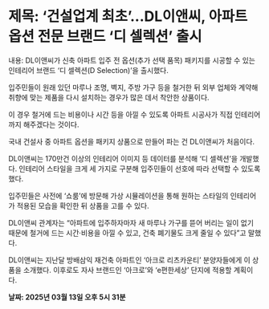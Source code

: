# **제목: ‘건설업계 최초’...DL이앤씨, 아파트 옵션 전문 브랜드 ‘디 셀렉션’ 출시**

  내용: DL이앤씨가 신축 아파트 입주 전 옵션(추가 선택 품목) 패키지를 시공할 수 있는 인테리어 브랜드 ‘디 셀렉션(D Selection)’을 출시했다.

입주민들이 원래 있던 마루나 조명, 벽지, 주방 가구 등을 철거한 뒤 외부 업체와 계약해 취향에 맞는 제품을 다시 설치하는 경우가 많은 데서 착안한 상품이다.

이 경우 철거에 드는 비용이나 시간 등을 아낄 수 있도록 아파트 시공사가 직접 인테리어까지 해주겠다는 것이다.

국내 건설사 중 아파트 옵션을 패키지 상품으로 만들어 파는 건 DL이앤씨가 처음이다.

DL이앤씨는 170만건 이상의 인테리어 이미지 등 데이터를 분석해 ‘디 셀렉션’을 개발했다. 인테리어 스타일을 크게 세 가지로 구분해 입주민들이 선호에 따라 선택할 수 있도록 했다.

입주민들은 사전에 ‘쇼룸’에 방문해 가상 시뮬레이션을 통해 원하는 스타일의 인테리어가 적용된 모습을 확인한 뒤 상품을 고를 수 있다.

DL이앤씨 관계자는 “아파트에 입주하자마자 새 마루나 가구를 뜯어 버리는 일이 없기 때문에 철거에 드는 시간·비용을 아낄 수 있고, 건축 폐기물도 크게 줄일 수 있다”고 말했다.

DL이앤씨는 지난달 방배삼익 재건축 아파트인 ‘아크로 리츠카운티’ 분양자들에게 이 상품을 소개했다. 이후로도 자사 브랜드인 ‘아크로’와 ‘e편한세상’ 단지에 적용할 계획이다.

  **날짜: 2025년 03월 13일 오후 5시 31분**